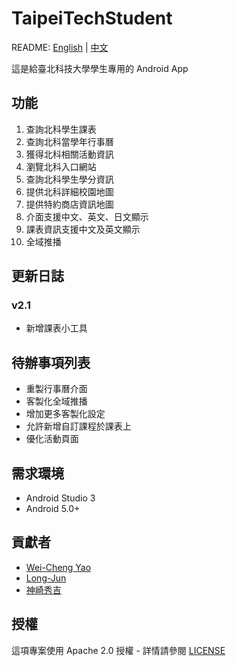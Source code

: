 # TaipeiTechStudent
README: [English](https://github.com/yaoandy107/TaipeiTechStudent/blob/master/README.md) | [中文](https://github.com/yaoandy107/TaipeiTechStudent/blob/master/README-zh.md)

這是給臺北科技大學學生專用的 Android App
## 功能
1. 查詢北科學生課表
2. 查詢北科當學年行事曆
3. 獲得北科相關活動資訊
4. 瀏覽北科入口網站
5. 查詢北科學生學分資訊
6. 提供北科詳細校園地圖
7. 提供特約商店資訊地圖
8. 介面支援中文、英文、日文顯示
9. 課表資訊支援中文及英文顯示
10. 全域推播
## 更新日誌
### v2.1
- 新增課表小工具
## 待辦事項列表
- 重製行事曆介面
- 客製化全域推播
- 增加更多客製化設定
- 允許新增自訂課程於課表上
- 優化活動頁面
## 需求環境
- Android Studio 3
- Android 5.0+
## 貢獻者
- [Wei-Cheng Yao](https://github.com/yaoandy107)
- [Long-Jun](https://github.com/Long-Jun)
- [神崎秀吉](https://github.com/kamisakihideyoshi)
## 授權
這項專案使用 Apache 2.0 授權 - 詳情請參閱 [LICENSE](https://github.com/yaoandy107/TaipeiTechStudent/blob/master/LICENSE)
